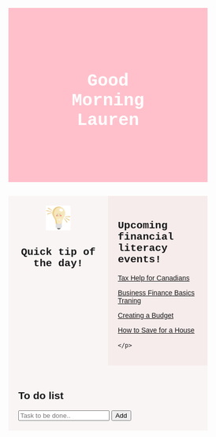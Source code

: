 <!DOCTYPE html>
<html lang="en">
<head>
    <title>Page Title</title>
    <meta charset="UTF-8">
    <meta name="viewport" content="width=device-width, initial-scale=1">
<style>
body {
  font-family: Arial, Helvetica, sans-serif;
    }
.header{
  padding: 80px;
  text-align: center;
  background-color: pink;
  color: white;
}
.header h1{
  font-size: 35px;
  text-align: center;
  font-family: 'Courier New', Courier, monospace;
}
.time{
  font-size: 25px;
  font-family: 'Courier New', Courier, monospace;
}
.searchbar{
  padding: 14px;
}
*{
  box-sizing:border-box;
}
.row{
  display: flex;
  flex-wrap: wrap;
  
}
.tips{
  flex: 35%;
  background-color: rgb(250, 245, 245);
  padding: 20px;
  font-family: 'Courier New', Courier, monospace;
  text-align: center;
}
.upcoming{
  flex: 35%;
  background-color: rgb(247, 236, 236);
  padding: 20px;
}
.todo{
  flex:30%;
  background-color: rgb(250, 245, 245);
  padding: 20px;
}
.upcoming h2{
  font-family:'Courier New', Courier, monospace;
}
#img{
  position: relative;
}
.todo h2{
  font-family:'Courier New', Courier, monospace;
}

#newtask input{
    width: 75%;
    height: 45px;
    font-family: 'Poppins',sans-serif;
    font-size: 15px;
    border: 2px solid #d1d3d4;
    padding: 12px;
    color: #111111;
    font-weight: 500;
    position: relative;
    border-radius: 5px;
}
#newtask input:focus{
    outline: none;
    border-color: #f07ad6;
}

#newtask button{
    position: relative;
    float: right;
    width: 20%;
    height: 45px;
    border-radius: 5px;
    font-family: 'Poppins',sans-serif;
    font-weight: 500;
    font-size: 16px;
    background-color: #f359d9;
    border: none;
    color: #ffffff;
    cursor: pointer;
    outline: none;
}
#tasks{
    background-color: #ffffff;
    padding: 30px 20px;
    margin-top: 10px;
    border-radius: 10px;
    width: 100%;
    position: relative;
}
.task{
    background-color: #e6c5e1;
    height: 50px;
		margin-bottom: 8px;
    padding: 5px 10px;
    display: flex;
		border-radius: 5px;
    align-items: center;
    justify-content: space-between;
    border: 1px solid #939697;
    cursor: pointer;
}
.task span{
    font-family: 'Poppins',sans-serif;
    font-size: 15px;
    font-weight: 400;
}
.task button{
    background-color: #f167bc;
    color: #ffffff;
    height: 100%;
    width: 40px;
    border-radius: 5px;
    border: none;
    cursor: pointer;
    outline: none;
}

.completed{
    text-decoration: line-through;
}





@media screen and (max-width: 700px) {
  .row {
    flex-direction: column;
  }


}
</style>
</head>
<body onload=continuetime() >
<div class="header">
<h1>Good Morning Lauren</h1>
<p class="time">  
  <span  id="dateAndTime" >
  </span>
</p>
</div>
<div class="searchbar">
  <script async src="https://cse.google.com/cse.js?cx=438bef50d64b546ef">
  </script>
  <div class="gcse-search"></div>
</div>
<div class="row">
  <div class="tips">
      <img src="bulb-49007.png" height=50px >
      <h2>Quick tip of the day!</h2>
      <p>
        <span id="tipDisplay"></span>
      </p>
  </div>
  <div class="upcoming">
    <h2>Upcoming financial literacy events!</h2>
    <p></p>
    <p>
      <a href = "https://www.eventbrite.ca/d/canada--london/taxes/?lc=1&q=financial%20literacy&page=1">Tax Help for Canadians</a>
      <p></p>
      <a href = "https://www.eventbrite.ca/e/business-finance-basics-1-day-training-in-london-city-tickets-166146208783?aff=ebdssbdestsearch&keep_tld=1">Business Finance Basics Traning</a>
      <p></p>
      <a href = "https://bettermoneyhabits.bankofamerica.com/en/saving-budgeting/creating-a-budget">Creating a Budget</a>
      <p></p>
      <a href = "https://www.wealthsimple.com/en-ca/learn/how-to-save-for-a-house">How to Save for a House</a>


    </p>
  </div>
  <div class="todo">
    <h2>To do list</h2>
    <div class="container">
      <div id="newtask">
        <input type="text" placeholder="Task to be done..">
        <button id="push">Add</button>
     </div>
     <div id="tasks"></div>
     <script type="text/javascript">
      document.querySelector('#push').onclick = function(){
          if(document.querySelector('#newtask input').value.length == 0){
              alert("Please Enter a Task")
          }
          else{
              document.querySelector('#tasks').innerHTML += `
                  <div class="task">
                      <span id="taskname">
                          ${document.querySelector('#newtask input').value}
                      </span>
                      <button class="delete">
                          <i class="far fa-trash-alt"></i>
                      </button>
                  </div>
              `;
      
              var current_tasks = document.querySelectorAll(".delete");
              for(var i=0; i<current_tasks.length; i++){
                  current_tasks[i].onclick = function(){
                      this.parentNode.remove();
                  }
              }
          }
      }
          </script>
    </div>
  </div>
</div>
</body>
<script src="dateAndTime.js"></script>
<script src="tipGenerator.js"></script>
</html>
